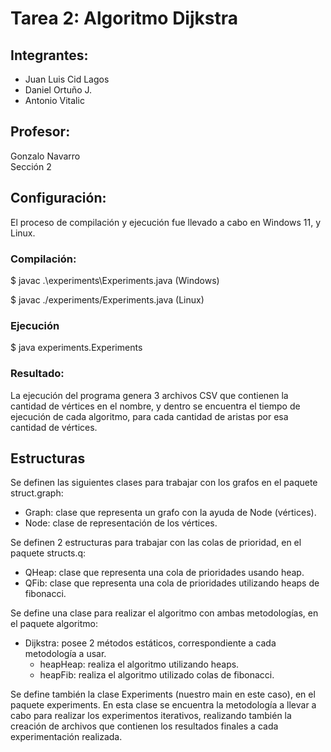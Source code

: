 # Tarea 2: Algoritmo Dijkstra

## Integrantes:
- Juan Luis Cid Lagos
- Daniel Ortuño J.
- Antonio Vitalic
  
## Profesor: 
Gonzalo Navarro<br>
Sección 2

## Configuración:
El proceso de compilación y ejecución fue llevado a cabo en Windows 11, y Linux.

### Compilación:
$ javac .\experiments\Experiments.java (Windows)

$ javac ./experiments/Experiments.java (Linux)

### Ejecución
$ java experiments.Experiments

### Resultado:
La ejecución del programa genera 3 archivos CSV que contienen la cantidad de vértices en el nombre, y dentro se encuentra el tiempo de ejecución de cada algoritmo, para cada cantidad de aristas por esa cantidad de vértices.

## Estructuras
Se definen las siguientes clases para trabajar con los grafos en el paquete struct.graph:
- Graph: clase que representa un grafo con la ayuda de Node (vértices).
- Node: clase de representación de los vértices.

Se definen 2 estructuras para trabajar con las colas de prioridad, en el paquete structs.q:
- QHeap: clase que representa una cola de prioridades usando heap.
- QFib: clase que representa una cola de prioridades utilizando heaps de fibonacci.

Se define una clase para realizar el algoritmo con ambas metodologías, en el paquete algoritmo:
- Dijkstra: posee 2 métodos estáticos, correspondiente a cada metodología a usar.
  - heapHeap: realiza el algoritmo utilizando heaps.
  - heapFib: realiza el algoritmo utilizado colas de fibonacci.
  
Se define también la clase Experiments (nuestro main en este caso), en el paquete experiments. En esta clase se encuentra la metodología a llevar a cabo para realizar los experimentos iterativos, realizando también la creación de archivos que contienen los resultados finales a cada experimentación realizada.
